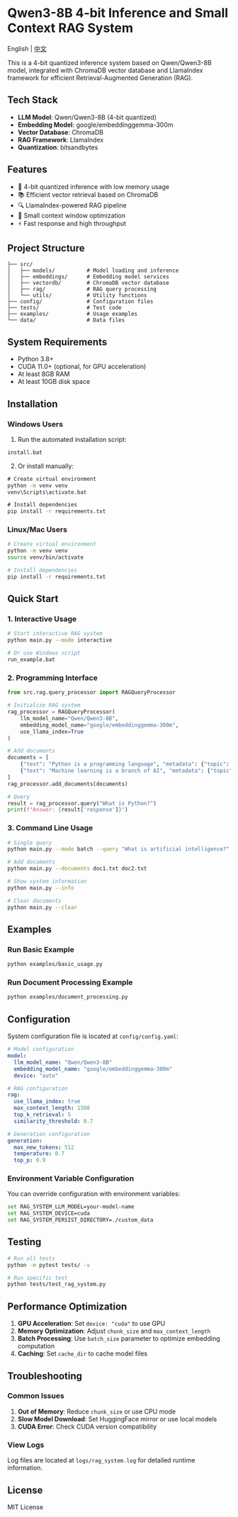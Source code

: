 # Qwen3-8B 4-bit Inference and Small Context RAG System

English | [中文](./README.md)

This is a 4-bit quantized inference system based on Qwen/Qwen3-8B model, integrated with ChromaDB vector database and LlamaIndex framework for efficient Retrieval-Augmented Generation (RAG).

## Tech Stack

- **LLM Model**: Qwen/Qwen3-8B (4-bit quantized)
- **Embedding Model**: google/embeddinggemma-300m
- **Vector Database**: ChromaDB
- **RAG Framework**: LlamaIndex
- **Quantization**: bitsandbytes

## Features

- 🚀 4-bit quantized inference with low memory usage
- 📚 Efficient vector retrieval based on ChromaDB
- 🔍 LlamaIndex-powered RAG pipeline
- 🎯 Small context window optimization
- ⚡ Fast response and high throughput

## Project Structure

```
├── src/
│   ├── models/          # Model loading and inference
│   ├── embeddings/      # Embedding model services
│   ├── vectordb/        # ChromaDB vector database
│   ├── rag/             # RAG query processing
│   └── utils/           # Utility functions
├── config/              # Configuration files
├── tests/               # Test code
├── examples/            # Usage examples
└── data/                # Data files
```

## System Requirements

- Python 3.8+
- CUDA 11.0+ (optional, for GPU acceleration)
- At least 8GB RAM
- At least 10GB disk space

## Installation

### Windows Users

1. Run the automated installation script:
```cmd
install.bat
```

2. Or install manually:
```cmd
# Create virtual environment
python -m venv venv
venv\Scripts\activate.bat

# Install dependencies
pip install -r requirements.txt
```

### Linux/Mac Users

```bash
# Create virtual environment
python -m venv venv
source venv/bin/activate

# Install dependencies
pip install -r requirements.txt
```

## Quick Start

### 1. Interactive Usage

```bash
# Start interactive RAG system
python main.py --mode interactive

# Or use Windows script
run_example.bat
```

### 2. Programming Interface

```python
from src.rag.query_processor import RAGQueryProcessor

# Initialize RAG system
rag_processor = RAGQueryProcessor(
    llm_model_name="Qwen/Qwen3-8B",
    embedding_model_name="google/embeddinggemma-300m",
    use_llama_index=True
)

# Add documents
documents = [
    {"text": "Python is a programming language", "metadata": {"topic": "programming"}},
    {"text": "Machine learning is a branch of AI", "metadata": {"topic": "AI"}}
]
rag_processor.add_documents(documents)

# Query
result = rag_processor.query("What is Python?")
print(f"Answer: {result['response']}")
```

### 3. Command Line Usage

```bash
# Single query
python main.py --mode batch --query "What is artificial intelligence?"

# Add documents
python main.py --documents doc1.txt doc2.txt

# Show system information
python main.py --info

# Clear documents
python main.py --clear
```

## Examples

### Run Basic Example
```bash
python examples/basic_usage.py
```

### Run Document Processing Example
```bash
python examples/document_processing.py
```

## Configuration

System configuration file is located at `config/config.yaml`:

```yaml
# Model configuration
model:
  llm_model_name: "Qwen/Qwen3-8B"
  embedding_model_name: "google/embeddinggemma-300m"
  device: "auto"

# RAG configuration
rag:
  use_llama_index: true
  max_context_length: 1500
  top_k_retrieval: 5
  similarity_threshold: 0.7

# Generation configuration
generation:
  max_new_tokens: 512
  temperature: 0.7
  top_p: 0.9
```

### Environment Variable Configuration

You can override configuration with environment variables:

```bash
set RAG_SYSTEM_LLM_MODEL=your-model-name
set RAG_SYSTEM_DEVICE=cuda
set RAG_SYSTEM_PERSIST_DIRECTORY=./custom_data
```

## Testing

```bash
# Run all tests
python -m pytest tests/ -v

# Run specific test
python tests/test_rag_system.py
```

## Performance Optimization

1. **GPU Acceleration**: Set `device: "cuda"` to use GPU
2. **Memory Optimization**: Adjust `chunk_size` and `max_context_length`
3. **Batch Processing**: Use `batch_size` parameter to optimize embedding computation
4. **Caching**: Set `cache_dir` to cache model files

## Troubleshooting

### Common Issues

1. **Out of Memory**: Reduce `chunk_size` or use CPU mode
2. **Slow Model Download**: Set HuggingFace mirror or use local models
3. **CUDA Error**: Check CUDA version compatibility

### View Logs

Log files are located at `logs/rag_system.log` for detailed runtime information.

## License

MIT License